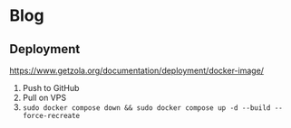 # Blog

## Deployment
https://www.getzola.org/documentation/deployment/docker-image/

1. Push to GitHub
1. Pull on VPS
1. `sudo docker compose down && sudo docker compose up -d --build --force-recreate`
